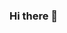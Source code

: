 ### Hi there 👋

<!--
**rohanpathak2000/rohanpathak2000** is a ✨ _special_ ✨ repository because its `README.md` (this file) appears on your GitHub profile.

Here are some ideas to get you started:

- 🔭 I’m currently working on building IoT and ML projects
- 🌱 I’m currently learning Java and ML using Python
- 🤔 I’m looking for help ...
- 💬 Ask me about ...
- 📫 How to reach me: ...
- 😄 Pronouns: ...
- ⚡ Fun fact: ...
-->
